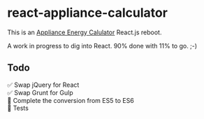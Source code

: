 # react-appliance-calculator

This is an [Appliance Energy Calulator](https://github.com/nrel/eere-appliance-calculon/) React.js reboot.

A work in progress to dig into React. 90% done with 11% to go.  ;-)

## Todo
:white_check_mark: Swap jQuery for React  
:white_check_mark: Swap Grunt for Gulp  
:red_circle: Complete the conversion from ES5 to ES6   
:red_circle: Tests  
